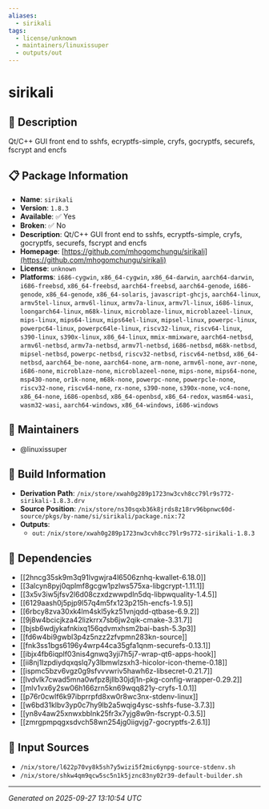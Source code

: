 ```yaml
---
aliases:
  - sirikali
tags:
  - license/unknown
  - maintainers/linuxissuper
  - outputs/out
---
```


# sirikali

## 📝 Description

Qt/C++ GUI front end to sshfs, ecryptfs-simple, cryfs, gocryptfs, securefs, fscrypt and encfs

## 📋 Package Information

- **Name**: `sirikali`
- **Version**: `1.8.3`
- **Available**: ✅ Yes
- **Broken**: ✅ No
- **Description**: Qt/C++ GUI front end to sshfs, ecryptfs-simple, cryfs, gocryptfs, securefs, fscrypt and encfs
- **Homepage**: [https://github.com/mhogomchungu/sirikali](https://github.com/mhogomchungu/sirikali)
- **License**: `unknown`
- **Platforms**: `i686-cygwin`, `x86_64-cygwin`, `x86_64-darwin`, `aarch64-darwin`, `i686-freebsd`, `x86_64-freebsd`, `aarch64-freebsd`, `aarch64-genode`, `i686-genode`, `x86_64-genode`, `x86_64-solaris`, `javascript-ghcjs`, `aarch64-linux`, `armv5tel-linux`, `armv6l-linux`, `armv7a-linux`, `armv7l-linux`, `i686-linux`, `loongarch64-linux`, `m68k-linux`, `microblaze-linux`, `microblazeel-linux`, `mips-linux`, `mips64-linux`, `mips64el-linux`, `mipsel-linux`, `powerpc-linux`, `powerpc64-linux`, `powerpc64le-linux`, `riscv32-linux`, `riscv64-linux`, `s390-linux`, `s390x-linux`, `x86_64-linux`, `mmix-mmixware`, `aarch64-netbsd`, `armv6l-netbsd`, `armv7a-netbsd`, `armv7l-netbsd`, `i686-netbsd`, `m68k-netbsd`, `mipsel-netbsd`, `powerpc-netbsd`, `riscv32-netbsd`, `riscv64-netbsd`, `x86_64-netbsd`, `aarch64_be-none`, `aarch64-none`, `arm-none`, `armv6l-none`, `avr-none`, `i686-none`, `microblaze-none`, `microblazeel-none`, `mips-none`, `mips64-none`, `msp430-none`, `or1k-none`, `m68k-none`, `powerpc-none`, `powerpcle-none`, `riscv32-none`, `riscv64-none`, `rx-none`, `s390-none`, `s390x-none`, `vc4-none`, `x86_64-none`, `i686-openbsd`, `x86_64-openbsd`, `x86_64-redox`, `wasm64-wasi`, `wasm32-wasi`, `aarch64-windows`, `x86_64-windows`, `i686-windows`
## 👥 Maintainers

- @linuxissuper


## 🔧 Build Information

- **Derivation Path**: `/nix/store/xwah0g289p1723nw3cvh8cc79lr9s772-sirikali-1.8.3.drv`
- **Source Position**: `/nix/store/ns30sqxb36k8jrds8z18rv96bpnwc60d-source/pkgs/by-name/si/sirikali/package.nix:72`
- **Outputs**:
  - `out`:  `/nix/store/xwah0g289p1723nw3cvh8cc79lr9s772-sirikali-1.8.3`

## 🔗 Dependencies

- [[2hncg35sk9m3q91lvgwjra4l6506znhq-kwallet-6.18.0]]
- [[3alcyn8pyj0qplmf8gcgw1pzlws575xa-libgcrypt-1.11.1]]
- [[3x5v3iw5jfsv2l6d08czxdzwwpdln5dq-libpwquality-1.4.5]]
- [[6129aash0j5pjp9l57q4m5fx123p215h-encfs-1.9.5]]
- [[6rbcy8zva30xk4lm4skl5ykz51vnjqdd-qtbase-6.9.2]]
- [[9j8w4bcicjkza42lizkrrx7sb6jw2qik-cmake-3.31.7]]
- [[bjsb6wdjykafnkixq156qdvmxhsm2bai-bash-5.3p3]]
- [[fd6w4bi9gwbl3p4z5nzz2zfvpmn283kn-source]]
- [[fnk3ss1bgs6196y4wrp44ca35gfa1qnm-securefs-0.13.1]]
- [[ibjx4fb6iqplf03nis4gnwq3yji7h5j7-wrap-qt6-apps-hook]]
- [[ii8nj1lzpdiydqxqslq7y3lbmwlzsxh3-hicolor-icon-theme-0.18]]
- [[ispmc5bzv6vgz0g9sfvvvwriv5hawh6z-libsecret-0.21.7]]
- [[lvdvlk7cwad5mna0wfpz8jllb30jdj1n-pkg-config-wrapper-0.29.2]]
- [[mlv1vx6y2sw06h166zrn5kn69wqq821y-cryfs-1.0.1]]
- [[p76r0cwlf6k97ibprrpfd8xw0r8wc3nx-stdenv-linux]]
- [[w6bd31klbv3yp0c7hy9lb2a5wqig4ysc-sshfs-fuse-3.7.3]]
- [[yn8v4aw25xnwxbblnk25fr3x7yjg8w9n-fscrypt-0.3.5]]
- [[zmrgpmpqgxsdvch58wn254jg0iigvjg7-gocryptfs-2.6.1]]

## 📁 Input Sources

- `/nix/store/l622p70vy8k5sh7y5wizi5f2mic6ynpg-source-stdenv.sh`
- `/nix/store/shkw4qm9qcw5sc5n1k5jznc83ny02r39-default-builder.sh`

---
*Generated on 2025-09-27 13:10:54 UTC*
